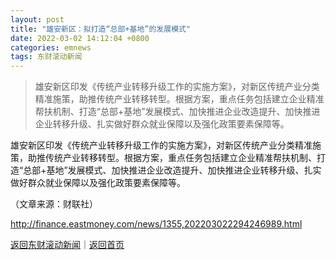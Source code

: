 ```yaml
---
layout: post
title: "雄安新区：拟打造“总部+基地”的发展模式"
date: 2022-03-02 14:12:04 +0800
categories: emnews
tags: 东财滚动新闻
---
```

> 雄安新区印发《传统产业转移升级工作的实施方案》，对新区传统产业分类精准施策，助推传统产业转移转型。根据方案，重点任务包括建立企业精准帮扶机制、打造“总部+基地”发展模式、加快推进企业改造提升、加快推进企业转移升级、扎实做好群众就业保障以及强化政策要素保障等。

<p>雄安新区印发《传统产业转移升级工作的实施方案》，对新区传统产业分类精准施策，助推传统产业转移转型。根据方案，重点任务包括建立企业精准帮扶机制、打造“总部+基地”发展模式、加快推进企业改造提升、加快推进企业转移升级、扎实做好群众就业保障以及强化政策要素保障等。</p><p class="em_media">（文章来源：财联社）</p>

<http://finance.eastmoney.com/news/1355,202203022294246989.html>

[返回东财滚动新闻](//finews.withounder.com/emnews/)｜[返回首页](//finews.withounder.com/)